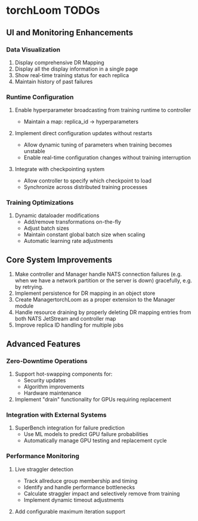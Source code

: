 # torchLoom TODOs

## UI and Monitoring Enhancements

### Data Visualization
1. Display comprehensive DR Mapping
2. Display all the display information in a single page
2. Show real-time training status for each replica
3. Maintain history of past failures

### Runtime Configuration
1. Enable hyperparameter broadcasting from training runtime to controller
   - Maintain a map: replica_id → hyperparameters

2. Implement direct configuration updates without restarts
   - Allow dynamic tuning of parameters when training becomes unstable
   - Enable real-time configuration changes without training interruption

3. Integrate with checkpointing system
   - Allow controller to specify which checkpoint to load
   - Synchronize across distributed training processes

### Training Optimizations
1. Dynamic dataloader modifications
   - Add/remove transformations on-the-fly
   - Adjust batch sizes
   - Maintain constant global batch size when scaling
   - Automatic learning rate adjustments

## Core System Improvements
1. Make controller and Manager handle NATS connection failures (e.g. when we have a network partition or the server is down) gracefully, e.g. by retrying.
2. Implement persistence for DR mapping in an object store
3. Create ManagertorchLoom as a proper extension to the Manager module
4. Handle resource draining by properly deleting DR mapping entries from both NATS JetStream and controller map
5. Improve replica ID handling for multiple jobs

## Advanced Features

### Zero-Downtime Operations
1. Support hot-swapping components for:
   - Security updates
   - Algorithm improvements
   - Hardware maintenance
2. Implement "drain" functionality for GPUs requiring replacement

### Integration with External Systems
1. SuperBench integration for failure prediction
   - Use ML models to predict GPU failure probabilities
   - Automatically manage GPU testing and replacement cycle

### Performance Monitoring
1. Live straggler detection
   - Track allreduce group membership and timing
   - Identify and handle performance bottlenecks
   - Calculate straggler impact and selectively remove from training
   - Implement dynamic timeout adjustments

2. Add configurable maximum iteration support